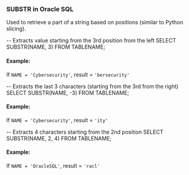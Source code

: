 
### **SUBSTR in Oracle SQL**
Used to retrieve a part of a string based on positions (similar to Python slicing).


-- Extracts value starting from the 3rd position from the left
SELECT SUBSTR(NAME, 3) FROM TABLENAME;


#### Example:
If `NAME = 'Cybersecurity'`, result = `'bersecurity'`


-- Extracts the last 3 characters (starting from the 3rd from the right)
SELECT SUBSTR(NAME, -3) FROM TABLENAME;


#### Example:
If `NAME = 'Cybersecurity'`, result = `'ity'`


-- Extracts 4 characters starting from the 2nd position
SELECT SUBSTR(NAME, 2, 4) FROM TABLENAME;


#### Example:
If `NAME = 'OracleSQL'`, result = `'racl'`
